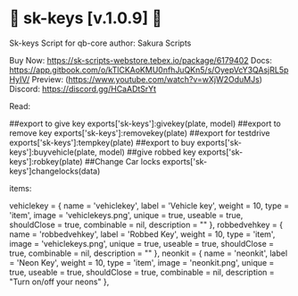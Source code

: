 # 🔑 sk-keys [v.1.0.9] 🔑

Sk-keys Script for qb-core 
author: Sakura Scripts

Buy Now: https://sk-scripts-webstore.tebex.io/package/6179402 
Docs: https://app.gitbook.com/o/kTlCKAoKMU0nfhJuQKn5/s/OyepVcY3QAsjRL5pHyIV/
Preview: (https://www.youtube.com/watch?v=wXjW2OduMJs)
Discord: https://discord.gg/HCaADtSrYt


Read:

##export to give key
exports['sk-keys']:givekey(plate, model)
##export to remove key 
exports['sk-keys']:removekey(plate)
##export for testdrive 
exports['sk-keys']:tempkey(plate)
##export to buy
exports['sk-keys']:buyvehicle(plate, model)
##give robbed key 
exports['sk-keys']:robkey(plate)
##Change Car locks
exports['sk-keys']changelocks(data)

items:

vehiclekey                   = { name = 'vehiclekey', label = 'Vehicle key', weight = 10, type = 'item', image = 'vehiclekeys.png', unique = true, useable = true, shouldClose = true, combinable = nil, description = "" },
robbedvehkey                   = { name = 'robbedvehkey', label = 'Robbed Key', weight = 10, type = 'item', image = 'vehiclekeys.png', unique = true, useable = true, shouldClose = true, combinable = nil, description = "" },
neonkit                   = { name = 'neonkit', label = 'Neon Key', weight = 10, type = 'item', image = 'neonkit.png', unique = true, useable = true, shouldClose = true, combinable = nil, description = "Turn on/off your neons" },
